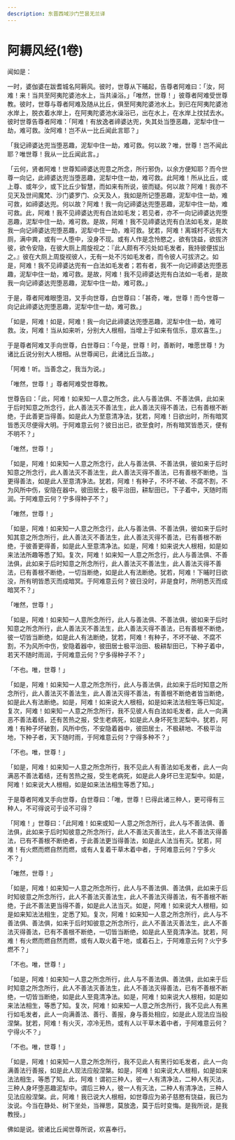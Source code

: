 ```yaml
---
description: 东晋西域沙门竺昙无兰译
---
```


# 阿耨风经(1卷)

闻如是：

一时，婆伽婆在跋耆城名阿耨风。彼时，世尊从下晡起，告尊者阿难曰：「汝，阿难！来！当共至阿夷陀婆池水上，当共澡浴。」「唯然，世尊！」彼尊者阿难受世尊教。彼时，世尊与尊者阿难及随从比丘，俱至阿夷陀婆池水上。到已在阿夷陀婆池水岸上，脱衣着水岸上，在阿夷陀婆池水澡浴已，出在水上，在水岸上抆拭去水。彼时世尊告尊者阿难：「阿难！有放逸者禘婆达兜，失其处当堕恶趣，泥犁中住一劫，难可救。汝阿难！岂不从一比丘闻此言耶？」

「我记禘婆达兜当堕恶趣，泥犁中住一劫，难可救。何以故？唯，世尊！岂不闻此耶？唯世尊！我从一比丘闻此言。」

「云何，贤者阿难！世尊知禘婆达兜意之所念，所行邪伪，以余方便知耶？而今世尊一向记，此禘婆达兜当堕恶趣，泥犁中住一劫，难可救。此阿难！所从比丘，或上尊、或年少，或下比丘少智慧，而如来有所说，彼而疑。何以故？阿难！我亦不见天及世间魔梵、沙门婆罗门、众天及人，我如是所记堕恶趣，泥犁中住一劫，难可救，如禘婆达兜。何以故？阿难！我一向记禘婆达兜堕恶趣，泥犁中住一劫，难可救。此，阿难！我不见禘婆达兜有白法如毛发；若见者，亦不一向记禘婆达兜堕恶趣，泥犁中住一劫，难可救。是故，阿难！我不见禘婆达兜有白法如毛发，是故我一向记禘婆达兜堕恶趣，泥犁中住一劫，难可救。犹若，阿难！离城村不远有大厕，满中粪，或有一人堕中，没身不现。或有人作是念怜愍之，欲有饶益，欲拔济彼，欲令安隐，在彼大厕上周旋视之：『此人颇有不污处如毛发者，我持彼便拔出之。』彼在大厕上周旋视彼人，无有一处不污如毛发者，而令彼人可拔济之。如是，阿难！我不见禘婆达兜有一白法如毛发者；若有者，我不一向记禘婆达兜堕恶趣，泥犁中住一劫，难可救。是故，阿难！我不见禘婆达兜有白法如一毛者，是故我一向记禘婆达兜堕恶趣，泥犁中住一劫，难可救。」

于是，尊者阿难眼堕泪，叉手向世尊，白世尊曰：「甚奇，唯，世尊！而今世尊一向记此禘婆达兜堕恶趣，泥犁中住一劫，难可救。」

「如是，阿难！如是，阿难！我一向记此禘婆达兜堕恶趣，泥犁中住一劫，难可救。汝，阿难！当从如来听，分别大人根相，当增上于如来有信乐，意欢喜生。」

于是尊者阿难叉手向世尊，白世尊曰：「今是，世尊！时，善断时，唯愿世尊！为诸比丘说分别大人根相。从世尊闻已，此诸比丘当故。」

「阿难！听。当善念之，我当为说。」

「唯然，世尊！」尊者阿难受世尊教。

世尊告曰：「此，阿难！如来知一人意之所念，此人与善法俱、不善法俱，此如来于后时知意之所念行，此人善法灭不善法生，此人善法灭得不善法，已有善根不断绝，于此善更当得善。如是此人为至意清净法，犹若，阿难！日欲出时，所有暗冥皆悉灭尽便得大明。于阿难意云何？彼日出已，欲至食时，所有暗冥皆悉灭，便有不明不？」

「唯然，世尊！」

「如是，阿难！如来知一人意之所念行，此人与善法俱、不善法俱，彼如来于后时知意之所念行，此人善法灭不善法生，此人善法灭得不善法，已有善根不断绝，当更得善法，如是此人至意清净法。犹若，阿难！有种子，不坏不破、不腐不割，不为风所中伤，安隐在器中。彼田居士，极平治田，耕犁田已，下子着中，天随时雨润。于阿难意云何？宁多得种子不？」

「唯然，世尊！」

「如是，阿难！如来知一人意之所念行，此人与善法俱、不善法俱，彼如来于后时知其意之所念所行，此人善法灭不善法生，此人善法灭得不善法，已有善根不断绝，于彼善更得善，如是此人至意清净法。如是，阿难！如来说大人根相，如是如来法法所趣等悉了知。复次，阿难！如来知一人意之所念行，此人与善法俱、不善法俱，此如来于后时知意之所念所行，此人善法灭不善法生，此人善法灭得不善法，已有善根不断绝，一切当断绝，如是此人有法断绝。犹若，阿难！下晡时日欲没，所有明皆悉灭而成暗冥。于阿难意云何？彼日没时，非是食时，所明悉灭而成暗冥不？」

「唯然，世尊！」

「如是，阿难！如来知一人意所念所行，此人与善法俱、不善法俱，彼如来于后时知意之所念所行，此人善法灭不善法生，此人善法灭得不善法，已有善根不断绝，彼一切皆当断绝，如是此人有法断绝，犹若，阿难！有种子，不坏不破、不腐不割，不为风所中伤，安隐着器中，彼田居士极平治田、极耕犁田已，下种子着中，若天不随时雨润，于阿难意云何？宁多得种子不？」

「不也。唯，世尊！」

「如是，阿难！如来知一人意之所念所行，此人与善法俱，此如来于后时知意之所念所行，此人善法灭不善法生，此人善法灭得不善法，有善根不断绝者皆当断绝，如是此人有法断绝。如是，阿难！如来说大人根相，如是如来法法相生等已知定。复次，阿难！如来知一人意之所念所行，我不见彼人有白法如毛发者，此人一向满恶不善法着结，还有苦热之报，受生老病死，如是此人身坏死生泥梨中。犹若，阿难！有种子坏破割，风所中伤，不安隐着器中，彼田居士，不极耕地、不极平治地，下种子者，天下随时雨，于阿难意云何？宁得多种不？」

「不也。唯，世尊！」

「如是，阿难！如来知一人意之所念所行，我不见此人有善法如毛发者，此人一向满恶不善法着结，还有苦热之报，受生老病死，如是此人身坏已生泥梨中。如是，阿难！如来说大人根相，如是如来法法相生等悉了知。」

于是尊者阿难叉手向世尊，白世尊曰：「唯，世尊！已得此诸三种人，更可得有三种人，不可得说可于设不可得？

「阿难！」世尊曰：「此阿难！如来或知一人意之所念所行，此人与不善法俱、善法俱，此如来于后时知彼意之所念所行，此人不善法灭善法生，此人不善法灭得善法，已有不善根不断绝者，于此善法更当得善法，如是此人法当有灭。犹若，阿难！有火燃而燃自然而燃，或有人复着干草木着中者，于阿难意云何？宁多火不？」

「唯然，世尊！」

「如是，阿难！如来知一人意之所念所行，此人与不善法俱、善法俱，此如来于后时知彼意之所念所行，此人不善法灭善法生，此人不善法灭得善法，有不善根不断绝，于此不善法更当得不善，如是此人法当灭。如是，阿难！如来说大人根相，如是如来知法法相生，定悉了知。复次，阿难！如来知一人意之所念所行，此人与不善法俱、善法俱，如来于后时知彼意之所念所行，此人不善法灭善法生，此人不善法灭得善法，已有不善根不断绝，一切皆当断绝，如是此人至竟清净法。犹若，阿难！有火燃而燃自然而燃，或有人取火着干地，或着石上，于阿难意云何？火宁多燃不？」

「不也。唯，世尊！」

「如是，阿难！如来知一人意之所念所行，此人与不善法俱、善法俱，此如来于后时知意之所念所行，此人不善法灭善法生，此人不善法灭得善法，已有不善根不断绝，一切皆当断绝，如是此人至竟清净法。如是，阿难！如来说大人根相，如是如来法法相生，等悉了知。复次，阿难！如来知一人意之所念所行，我不见此人有黑行如毛发者，此人一向满善法、善行、善报，身与善处相应，如是此人现法应当般涅槃。犹若，阿难！有火灭，凉冷无热，或有人以干草木着中者，于阿难意云何？宁得火不？」

「不也。唯，世尊！」

「如是，阿难！如来知一人意之所念所行，我不见此人有黑行如毛发者，此人一向满善法行善报，如是此人现法应般涅槃。如是，阿难！如来说大人根相，如是如来法法相生，等悉了知。此，阿难！谓初三种人，彼一人有清净法，二种人有灭法，三种人身坏堕恶趣泥犁中。谓后三种人，彼一人有灭法，二种人有清净法，三种人见法应般涅槃。此，阿难！我已说大人根相，如世尊应为弟子慈愍有饶益，我已为汝说。今当在静处、树下坐处，当禅思，莫放逸，莫于后时变悔。是我所说，是我教授。」

佛如是说。彼诸比丘闻世尊所说，欢喜奉行。
